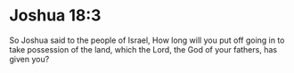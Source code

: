 # Joshua 18:3

So Joshua said to the people of Israel, How long will you put off going in to take possession of the land, which the Lord, the God of your fathers, has given you?
